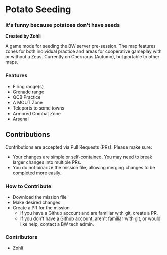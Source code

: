 # Potato Seeding
### it's funny because potatoes don't have seeds
**Created by Zohli**

A game mode for seeding the BW server pre-session. The map features zones for both individual practice and areas for cooperative gameplay with or without a Zeus. Currently on Chernarus (Autumn), but portable to other maps.

### Features
- Firing range(s)
- Grenade range
- QCB Practice
- A MOUT Zone
- Teleports to some towns
- Armored Combat Zone
- Arsenal

## Contributions
Contributions are accepted via Pull Requests (PRs). Please make sure:
- Your changes are simple or self-contained. You may need to break larger changes into multiple PRs.
- You do not binarize the mission file, allowing merging changes to be completed more easily.
### How to Contribute
- Download the mission file
- Make desired changes
- Create a PR for the mission
  - If you have a Github account and are familiar with git, create a PR.
  - If you don't have a Github account, aren't familiar with git, or would like help, contact a BW tech admin.

### Contributors
- Zohli
